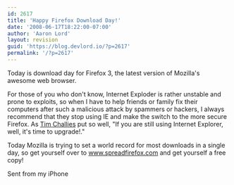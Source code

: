 ```yaml
---
id: 2617
title: 'Happy Firefox Download Day!'
date: '2008-06-17T18:22:00-07:00'
author: 'Aaron Lord'
layout: revision
guid: 'https://blog.devlord.io/?p=2617'
permalink: '/?p=2617'
---
```


Today is download day for Firefox 3, the latest version of Mozilla's  awesome web browser.<p>For those of you who don't know, Internet Exploder is rather unstable  and prone to exploits, so when I have to help friends or family fix  their computers after such a malicious attack by spammers or hackers,  I always recommend that they stop using IE and make the switch to the  more secure Firefox.  As <a href="http://www.challies.com/sideblog/archives/2008/06/a_la_carte_617.php">Tim Challies</a> put so well, "If you are still using Internet Explorer, well, it's time to upgrade!."</p><p>Today Mozilla is trying to set a world record for most downloads in a  single day, so get yourself over to <a href="http://www.spreadfirefox.com/en-US/worldrecord/">www.spreadfirefox.com</a> and get yourself a free copy!</p><p>Sent from my iPhone</p><div class="blogger-post-footer"></div>